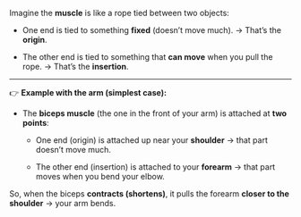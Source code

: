 Imagine the **muscle** is like a rope tied between two objects:

- One end is tied to something **fixed** (doesn’t move much). → That’s the **origin**.
    
- The other end is tied to something that **can move** when you pull the rope. → That’s the **insertion**.
    

---

👉 **Example with the arm (simplest case):**

- The **biceps muscle** (the one in the front of your arm) is attached at **two points**:
    
    - One end (origin) is attached up near your **shoulder** → that part doesn’t move much.
        
    - The other end (insertion) is attached to your **forearm** → that part moves when you bend your elbow.
        

So, when the biceps **contracts (shortens)**, it pulls the forearm **closer to the shoulder** → your arm bends.